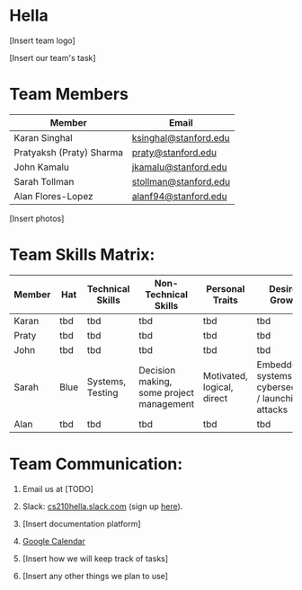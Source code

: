 # Hella

[Insert team logo]

[Insert our team's task]

# Team Members
Member | Email 
--- | ---
Karan Singhal | ksinghal@stanford.edu
Pratyaksh (Praty) Sharma | praty@stanford.edu
John Kamalu | jkamalu@stanford.edu
Sarah Tollman  | stollman@stanford.edu
Alan Flores-Lopez | alanf94@stanford.edu

[Insert photos]

# Team Skills Matrix:

Member | Hat | Technical Skills | Non-Technical Skills | Personal Traits | Desired Growth | Weaknesses
--- | --- | --- | --- | --- | --- | ---
Karan | tbd | tbd | tbd | tbd | tbd | tbd 
Praty | tbd | tbd | tbd | tbd | tbd | tbd 
John | tbd | tbd | tbd | tbd | tbd | tbd 
Sarah | Blue | Systems, Testing | Decision making, some project management | Motivated, logical, direct | Embedded systems & cybersecurity / launching attacks | AI 
Alan | tbd | tbd | tbd | tbd | tbd | tbd 


# Team Communication:
1. Email us at [TODO]

2. Slack: [cs210hella.slack.com](https://cs210hella.slack.com) (sign up [here](https://cs210hella.slack.com/signup)).

3. [Insert documentation platform]

4. [Google Calendar](https://calendar.google.com/calendar/embed?src=stanford.edu_rsg43to2epthvtkim72t0des9o%40group.calendar.google.com&ctz=America%2FLos_Angeles)

5. [Insert how we will keep track of tasks]

6. [Insert any other things we plan to use]
